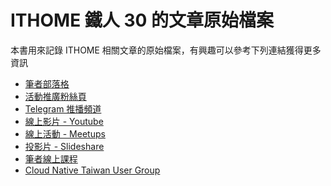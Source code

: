 ITHOME 鐵人 30 的文章原始檔案
==================================

本書用來記錄 ITHOME 相關文章的原始檔案，有興趣可以參考下列連結獲得更多資訊

- [筆者部落格](https://www.hwchiu.com)
- [活動推廣粉絲頁](https://www.facebook.com/technologynoteniu)
- [Telegram 推播頻道](https://t.me/technologynote)
- [線上影片 - Youtube](https://www.youtube.com/watch?v=1n2JsOIiHP8&list=TLPQMDYwOTIwMjA3DiY-FQiX7g&index=1)
- [線上活動 - Meetups](https://www.meetup.com/CloudNative-Taiwan/events)
- [投影片 - Slideshare](https://www.slideshare.net/hongweiqiu/presentations)
- [筆者線上課程](https://www.hwchiu.com/course)
- [Cloud Native Taiwan User Group](https://www.facebook.com/groups/cloudnative.tw)

